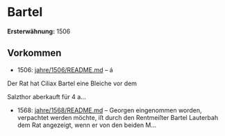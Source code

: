 # Bartel

**Ersterwähnung:** 1506

## Vorkommen
- 1506: [jahre/1506/README.md](../jahre/1506/README.md) – á

Der Rat hat Ciliax Bartel eine Bleiche vor dem

Salzthor aberkauft für 4 a...
- 1568: [jahre/1568/README.md](../jahre/1568/README.md) – Georgen
eingenommen worden, verpachtet werden möchte, iſt durch
den Rentmeiſter Bartel Lauterbah dem Rat angezeigt,
wenn er von den beiden M...
